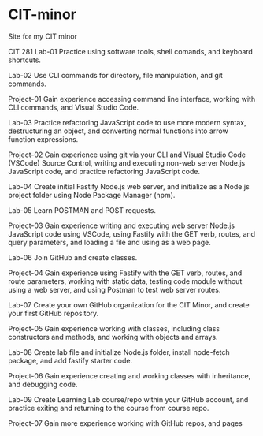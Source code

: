 # CIT-minor
Site for my CIT minor

CIT 281
Lab-01
Practice using software tools, shell comands, and keyboard shortcuts. 

Lab-02
Use CLI commands for directory, file manipulation, and git commands. 

Project-01
Gain experience accessing command line interface, working with CLI commands, and Visual Studio Code.

Lab-03
Practice refactoring JavaScript code to use more modern syntax, destructuring an object, and converting normal functions into arrow function expressions.

Project-02
Gain experience using git via your CLI and Visual Studio Code (VSCode) Source Control, writing and executing non-web server Node.js JavaScript code, and practice refactoring JavaScript code.

Lab-04
 Create initial Fastify Node.js web server, and initialize as a Node.js project folder using Node Package Manager (npm).

Lab-05
Learn POSTMAN and POST requests.

Project-03
Gain experience writing and executing web server Node.js JavaScript code using VSCode, using Fastify with the GET verb, routes, and query parameters, and loading a file and using as a web page.

Lab-06
Join GitHub and create classes.

Project-04
Gain experience using Fastify with the GET verb, routes, and route parameters, working with static data, testing code module without using a web server, and using Postman to test web server routes.

Lab-07
Create your own GitHub organization for the CIT Minor, and create your first GitHub repository.

Project-05
Gain experience working with classes, including class constructors and methods, and working with objects and arrays. 

Lab-08
Create lab file and initialize Node.js folder, install node-fetch package, and add fastify starter code.

Project-06
Gain experience creating and working classes with inheritance, and debugging code. 

Lab-09
Create Learning Lab course/repo within your GitHub account, and practice exiting and returning to the course from course repo.

Project-07
Gain more experience working with GitHub repos, and pages

